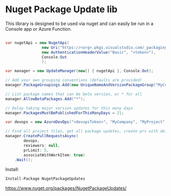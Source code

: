 # Nuget Package Update lib

This library is designed to be used via nuget and can easily be run in a Console app or Azure Function.

```csharp

var nugetApi = new NugetApi(
                new Uri("https://<org>.pkgs.visualstudio.com/_packaging/<feedguid>/nuget/v3/registrations2/"),
                new AuthenticationHeaderValue("Basic", "<token>"),
                Console.Out
                );

var manager = new UpdateManager(new[] { nugetApi }, Console.Out);

// Add your own grouping conventions (defaults are provided)
manager.PackageGroupings.Add(new UniqueNameAndVersionPackageGroup("MyCompany", x => x.StartsWith("MyCompany.Packages")));

// List package names that can be beta version, or * for all
manager.AllowBetaPackages.Add("*");

// Delay taking major version updates for this many days
manager.PackagesMustBePublishedForThisManyDays = 21;

var devops = new AzureDevOps("<devopsToken>", "MyCompany", "MyProject", "my-repo", Console.Out, "<workItemAreaPath>");

// Find all project files, get all package updates, create prs with defined groups, go:
manager.CreatePullRequestsAsync(
        devops,
        reviewers: null,
        prLimit: 5,
        associatWithWorkItem: true)
    .Wait();
```

Install:
```
Install-Package NugetPackageUpdates
```

https://www.nuget.org/packages/NugetPackageUpdates/
